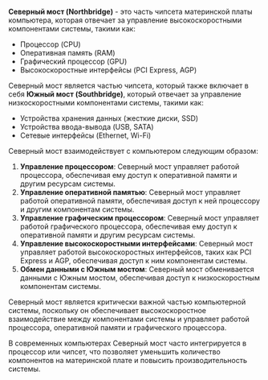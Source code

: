 **Северный мост (Northbridge)** - это часть чипсета материнской платы компьютера, которая отвечает за управление высокоскоростными компонентами системы, такими как:

- Процессор (CPU)
- Оперативная память (RAM)
- Графический процессор (GPU)
- Высокоскоростные интерфейсы (PCI Express, AGP)

Северный мост является частью чипсета, который также включает в себя **Южный мост (Southbridge)**, который отвечает за управление низкоскоростными компонентами системы, такими как:

- Устройства хранения данных (жесткие диски, SSD)
- Устройства ввода-вывода (USB, SATA)
- Сетевые интерфейсы (Ethernet, Wi-Fi)

Северный мост взаимодействует с компьютером следующим образом:

1. **Управление процессором**: Северный мост управляет работой процессора, обеспечивая ему доступ к оперативной памяти и другим ресурсам системы.
2. **Управление оперативной памятью**: Северный мост управляет работой оперативной памяти, обеспечивая доступ к ней процессору и другим компонентам системы.
3. **Управление графическим процессором**: Северный мост управляет работой графического процессора, обеспечивая ему доступ к оперативной памяти и другим ресурсам системы.
4. **Управление высокоскоростными интерфейсами**: Северный мост управляет работой высокоскоростных интерфейсов, таких как PCI Express и AGP, обеспечивая доступ к ним компонентам системы.
5. **Обмен данными с Южным мостом**: Северный мост обменивается данными с Южным мостом, обеспечивая доступ к низкоскоростным компонентам системы.

Северный мост является критически важной частью компьютерной системы, поскольку он обеспечивает высокоскоростное взаимодействие между компонентами системы и управляет работой процессора, оперативной памяти и графического процессора.

В современных компьютерах Северный мост часто интегрируется в процессор или чипсет, что позволяет уменьшить количество компонентов на материнской плате и повысить производительность системы.